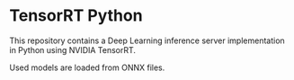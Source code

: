 # TensorRT Python

This repository contains a Deep Learning inference server implementation in Python using NVIDIA TensorRT.

Used models are loaded from ONNX files.
